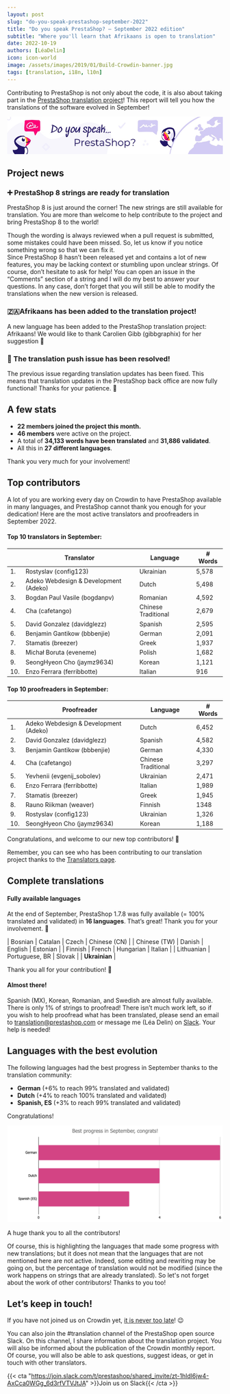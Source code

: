 ```yaml
---
layout: post
slug: "do-you-speak-prestashop-september-2022"
title: "Do you speak PrestaShop? – September 2022 edition"
subtitle: "Where you'll learn that Afrikaans is open to translation"
date: 2022-10-19
authors: [LéaDelin]
icon: icon-world
image: /assets/images/2019/01/Build-Crowdin-banner.jpg
tags: [translation, i18n, l10n]
---
```


Contributing to PrestaShop is not only about the code, it is also about taking part in the [PrestaShop translation project](https://crowdin.com/project/prestashop-official)! This report will tell you how the translations of the software evolved in September!

![Crowdin Monthly banner](/assets/images/2019/01/Build-Crowdin-banner.jpg)


## Project news

### ➕ PrestaShop 8 strings are ready for translation

PrestaShop 8 is just around the corner! The new strings are still available for translation. You are more than welcome to help contribute to the project and bring PrestaShop 8 to the world!

Though the wording is always reviewed when a pull request is submitted, some mistakes could have been missed. So, let us know if you notice something wrong so that we can fix it. 	
Since PrestaShop 8 hasn’t been released yet and contains a lot of new features, you may be lacking context or stumbling upon unclear strings. Of course, don’t hesitate to ask for help! You can open an issue in the “Comments” section of a string and I will do my best to answer your questions. In any case, don’t forget that you will still be able to modify the translations when the new version is released.


### 🇿🇦Afrikaans has been added to the translation project!

A new language has been added to the PrestaShop translation project: Afrikaans! We would like to thank Carolien Gibb (gibbgraphix) for her suggestion 🎉 


### 🔧 The translation push issue has been resolved!
The previous issue regarding translation updates has been fixed. This means that translation updates in the PrestaShop back office are now fully functional! Thanks for your patience. 🙌

## A few stats

* **22 members joined the project this month.**
* **46 members** were active on the project.
* A total of **34,133 words have been translated** and **31,886 validated**.
* All this in **27 different languages**.
 
Thank you very much for your involvement! 

## Top contributors
 
A lot of you are working every day on Crowdin to have PrestaShop available in many languages, and PrestaShop cannot thank you enough for your dedication! Here are the most active translators and proofreaders in September 2022.
 
#### Top 10 translators in September:
 
| |Translator | Language | # Words
|-|---------- | -------- | ----------------
| 1. | Rostyslav (config123) | Ukrainian | 5,578
| 2. | Adeko Webdesign & Development (Adeko) | Dutch | 5,498
| 3. | Bogdan Paul Vasile (bogdanpv) | Romanian | 4,592
| 4. | Cha (cafetango) | Chinese Traditional | 2,679
| 5. | David Gonzalez (davidglezz) | Spanish | 2,595
| 6. | Benjamin Gantikow (bbbenjie) | German | 2,091
| 7. | Stamatis (breezer) | Greek | 1,937
| 8. | Michał Boruta (eveneme) | Polish | 1,682
| 9. | SeongHyeon Cho (jaymz9634) | Korean | 1,121
| 10. | Enzo Ferrara (ferribbotte) | Italian | 916


#### Top 10 proofreaders in September:
 
| | Proofreader | Language | # Words
|-| ---------- | -------- | ----------------
| 1. | Adeko Webdesign & Development (Adeko) | Dutch | 6,452
| 2. | David Gonzalez (davidglezz) | Spanish | 4,582
| 3. | Benjamin Gantikow (bbbenjie) | German | 4,330
| 4. | Cha (cafetango) | Chinese Traditional | 3,297
| 5. | Yevhenii (evgenij_sobolev) | Ukrainian | 2,471
| 6. | Enzo Ferrara (ferribbotte) | Italian | 1,989
| 7. | Stamatis (breezer) | Greek | 1,945
| 8. | Rauno Riikman (weaver) | Finnish | 1348
| 9. | Rostyslav (config123) | Ukrainian | 1,326
| 10. | SeongHyeon Cho (jaymz9634) | Korean | 1,188


Congratulations, and welcome to our new top contributors! :clap:
 
Remember, you can see who has been contributing to our translation project thanks to the [Translators page](https://translators.prestashop.com/).
 
## Complete translations
 
#### Fully available languages
 
At the end of September, PrestaShop 1.7.8 was fully available (= 100% translated and validated) in **16 languages**. That’s great! Thank you for your involvement. :tada:
 
| Bosnian | Catalan | Czech | Chinese (CN) |
| Chinese (TW) | Danish | English | Estonian | 
| Finnish | French | Hungarian | Italian |
| Lithuanian | Portuguese, BR | Slovak | 
| **Ukrainian** | 

Thank you all for your contribution! :muscle: 

#### Almost there!

Spanish (MX), Korean, Romanian, and Swedish are almost fully available. There is only 1% of strings to proofread! 
There isn’t much work left, so if you wish to help proofread what has been translated, please send an email to translation@prestashop.com or message me (Léa Delin) on [Slack](https://join.slack.com/t/prestashop/shared_invite/zt-1hldl6jw4-AxCca0WGg_6d3rfVTVJtJA). Your help is needed!

## Languages with the best evolution

The following languages had the best progress in September thanks to the translation community:
 
* **German** (+6% to reach 99% translated and validated) 
* **Dutch** (+4% to reach 100% translated and validated)
* **Spanish, ES** (+3% to reach 99% translated and validated)


Congratulations! 

![Best translation progress in September 2022](/assets/images/2022/10/build-crowdin-progress-september22.png)

A huge thank you to all the contributors!
 
Of course, this is highlighting the languages that made some progress with new translations; but it does not mean that the languages that are not mentioned here are not active. Indeed, some editing and rewriting may be going on, but the percentage of translation would not be modified (since the work happens on strings that are already translated). So let's not forget about the work of other contributors! Thanks to you too!


## Let’s keep in touch!

If you have not joined us on Crowdin yet, [it is never too late](https://crowdin.com/project/prestashop-official)! :wink:

You can also join the #translation channel of the PrestaShop open source Slack. On this channel, I share information about the translation project. You will also be informed about the publication of the Crowdin monthly report. Of course, you will also be able to ask questions, suggest ideas, or get in touch with other translators.

{{< cta "https://join.slack.com/t/prestashop/shared_invite/zt-1hldl6jw4-AxCca0WGg_6d3rfVTVJtJA" >}}Join us on Slack{{< /cta >}}
